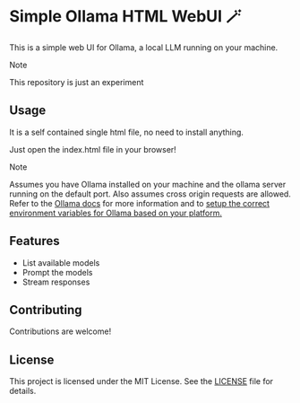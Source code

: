 # Simple Ollama HTML WebUI 🪄

This is a simple web UI for Ollama, a local LLM running on your machine.

> [!NOTE]
> This repository is just an experiment

## Usage

It is a self contained single html file, no need to install anything.

Just open the index.html file in your browser!

> [!NOTE]
> Assumes you have Ollama installed on your machine and
> the ollama server running on the default port.
> Also assumes cross origin requests are allowed.
> Refer to the [Ollama docs](https://github.com/ollama/ollama/blob/main/docs/faq.md#how-can-i-allow-additional-web-origins-to-access-ollama)
> for more information and to [setup the correct environment variables for
> Ollama based on your
> platform.](https://github.com/ollama/ollama/blob/main/docs/faq.md#how-can-i-allow-additional-web-origins-to-access-ollama)

## Features

- List available models
- Prompt the models
- Stream responses

## Contributing

Contributions are welcome!

## License

This project is licensed under the MIT License. See the [LICENSE](LICENSE) file
for details.

